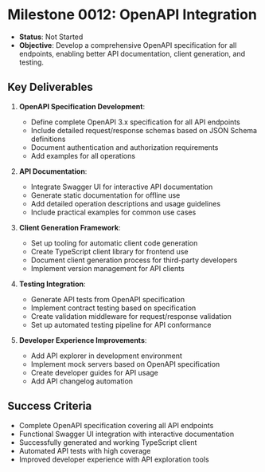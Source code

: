 # Milestone 0012: OpenAPI Integration

- **Status**: Not Started
- **Objective**: Develop a comprehensive OpenAPI specification for all endpoints, enabling better API documentation, client generation, and testing.

## Key Deliverables

1. **OpenAPI Specification Development**:
   - Define complete OpenAPI 3.x specification for all API endpoints
   - Include detailed request/response schemas based on JSON Schema definitions
   - Document authentication and authorization requirements
   - Add examples for all operations

2. **API Documentation**:
   - Integrate Swagger UI for interactive API documentation
   - Generate static documentation for offline use
   - Add detailed operation descriptions and usage guidelines
   - Include practical examples for common use cases

3. **Client Generation Framework**:
   - Set up tooling for automatic client code generation
   - Create TypeScript client library for frontend use
   - Document client generation process for third-party developers
   - Implement version management for API clients

4. **Testing Integration**:
   - Generate API tests from OpenAPI specification
   - Implement contract testing based on specification
   - Create validation middleware for request/response validation
   - Set up automated testing pipeline for API conformance

5. **Developer Experience Improvements**:
   - Add API explorer in development environment
   - Implement mock servers based on OpenAPI specification
   - Create developer guides for API usage
   - Add API changelog automation

## Success Criteria

- Complete OpenAPI specification covering all API endpoints
- Functional Swagger UI integration with interactive documentation
- Successfully generated and working TypeScript client
- Automated API tests with high coverage
- Improved developer experience with API exploration tools
